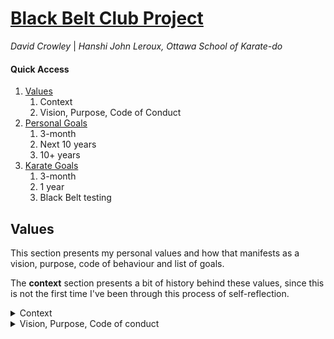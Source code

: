 <link rel="stylesheet" href="bbc-style.css">

<div id="title" class="page-title" markdown='1'>

# [Black Belt Club Project](landing.md)

_David Crowley_ \| _Hanshi John Leroux, Ottawa School of Karate-do_

</div>

<div class="tile-box">

<div id="menu" class="bbc-menu" markdown=1>

#### Quick Access

1. [Values](values.md)
   1. Context
   2. Vision, Purpose, Code of Conduct
2. [Personal Goals](personal.md)
   1. 3-month
   2. Next 10 years
   3. 10+ years
3. [Karate Goals](karate.md)
   1. 3-month
   2. 1 year
   3. Black Belt testing

</div>

<div id="content" class="bbc-content" markdown=1>

## Values

This section presents my personal values and how that manifests as a vision, purpose, code of behaviour and list of goals.

The **context** section presents a bit of history behind these values, since this is not the first time I've been through this process of self-reflection.

<details>

<summary>Context</summary>

<div markdown='1'>

### Student Leadership

Running for Student President of McGill's Macdonald Campus

...committed to our success

### Coaching soccer

Reviving the Jeannois du Collège d'Alma men's soccer team

...excellence

</div>

</details>


<details>

<summary>Vision, Purpose, Code of conduct</summary>

<div markdown='1'>

### Vision

> Approachable by all in good times and in times of need. A reliable husband, parent and teacher whose word is a guarantee. An inspiring model of continuous improvement.

### Purpose

> My purpose is to build confidence in others and inspire them to pursue their dreams. Part of that journey, for all of us, involves
> growing beyond fear to be more caring and gentle. Ultimately, I dream of a world where all of us are connected by common values and experiences, 
> not divided by ideological or cultural differences.

### Identity

> I am a bilingual Canadian father with Irish heritage and a love of rhythms from all around the world.
> I am curious, intelligent, enthusiastic, youthful and athletic.
> I believe in "one tribe" - a shared humanity - in mutual respect and care and in a mentality of improve or perish.

### Personal Code of Conduct

<blockquote markdown=1>

I may not always commit to all tasks or challenges put before me, but any that I do accept, I engage with to the best of my abilities: 
- setting aside time, thought and energy; 
- checking to see if my progress is to the "client's" satisfaction;
- correcting mistakes and making up for failings;
- seeing the work through to the end

I call this process "excellence". For me, excellence is not a state nor an achievement but a process of continually getting better for yourself and for the people you work with and work for. I originally defined excellence in this way in 2008 for a soccer team I coached. The original can be found in the [context section](#coaching-soccer) above. Since I've begun my karate journey, I immediately recognised **kaizen** as a very similar, if not identical, concept.

</blockquote>

### Putting It All Into Action

<details>

<summary>Rules and values</summary>

<div markdown='1'>

For Safety and Success:

- admit mistakes and make it right
- protect mobility as the top physical priority
- be gracious and give chances
- engage others based on their interests and abilities
- reward and encourage efforts to attempt hard things
- build and use systems for time management

Personal:

- One tribe: we all have a shared humanity
- mutual respect and care
- keep trying
- take risks
- share your "riches" with others
- stay active and protect that ability

</div>

</details>



<details>

<summary>Drivers</summary>

<div markdown='1'>

<div class='code-compare'>

<div markdown='1'>

WHAT I LOVE

</div>

<div markdown='1'>

- intense physical activity
- good music - all genres
- growth / plastic mindset
- working with my hands and my mind to make things
- seeing others surpass their own expectations

</div>

</div>


<div class='code-compare'>

<div markdown='1'>

WHAT I HATE

</div>

<div markdown='1'>

- losing track of time
- not being able to estimate time effectively
- not being prepared and having to improvise
- when fear causes me or others to waste energy fighting against collaboration or exploration

</div>

</div>


<div class='code-compare'>

<div markdown='1'>

WHAT EXCITES AND MOTIVATES ME

</div>

<div markdown='1'>

- new things that can help my students and children
- new insights into my own struggles
- feeling healthy and energetic
- seeing my kids improve and become more independant
- seeing my wife happy and relaxed

</div>

</div>


<div class='code-compare'>

<div markdown='1'>

WHAT I'M COMMITTED TO

</div>

<div markdown='1'>

Improving my ability as a kind, gentle, supportive and active human (person, husband, father, teacher, coach/mentor).

</div>

</div>

</div>

</details>


<details>

<summary>Categories For Improvement</summary>

<div markdown='1'>

### Personal

- Being more reliable: following through on my word without caveats or renegotiation
- Listening and validating: stay calm and do not interrupt or add my ideas/feelings while listening
- Understand anxiety better: help my daughter (and my students)
- More disciplined sleep routine
- Spending time: being emotionally present throughout the year

### Professional

- Timely, effective feedback: correcting valid work efficiently
- Better balance: my current systems create unsustainable workload; I need better alternatives
- Engaging everyone: lower floor, higher ceiling -> designing projects all students can get excited about
- Punctuality: being ahead of time

### General actions

...

### Consequences

...

</div>

</details>



</div>

</details>

</div>

</div>
